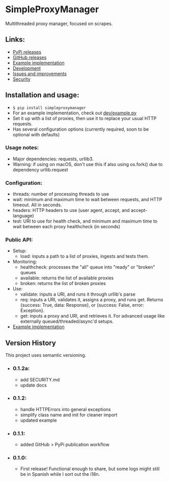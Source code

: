 # SimpleProxyManager
Multithreaded proxy manager, focused on scrapes.

## Links: 
- [PyPi releases](https://pypi.org/project/SimpleProxyManager/)
- [GitHub releases](https://github.com/amagnasco/SimpleProxyManager/releases)
- [Example implementation](dev/example.py)
- [Development](https://github.com/amagnasco/SimpleProxyManager)
- [Issues and improvements](https://github.com/amagnasco/SimpleProxyManager/issues)
- [Security](SECURITY.md)

## Installation and usage:
- ```$ pip install simpleproxymanager```
- For an example implementation, check out [dev/example.py](dev/example.py)
- Set it up with a list of proxies, then use it to replace your usual HTTP requests.
- Has several configuration options (currently required, soon to be optional with defaults)

### Usage notes:
- Major dependencies: requests, urllib3.
- Warning: if using on macOS, don't use this if also using os.fork() due to dependency urllib.request

### Configuration:
- threads: number of processing threads to use
- wait: minimum and maximum time to wait between requests, and HTTP timeout. All in seconds.
- headers: HTTP headers to use (user agent, accept, and accept-language)
- test: URI to use for health check, and minimum and maximum time to wait between each proxy healthcheck (in seconds)

### Public API:
- Setup:
    - load: inputs a path to a list of proxies, ingests and tests them.
- Monitoring:
    - healthcheck: processes the "all" queue into "ready" or "broken" queues
    - available: returns the list of available proxies
    - broken: returns the list of broken proxies
- Use:
    - validate: inputs a URI, and runs it through urllib's parse
    - req: inputs a URI, validates it, assigns a proxy, and runs get. Returns {success: True, data: Response}, or {success: False, error: Exception}.
    - get: inputs a proxy and URI, and retrieves it. For advanced usage like externally queued/threaded/async'd setups.
- [Example implementation](dev/example.py)

## Version History
This project uses semantic versioning. 
- ### 0.1.2a:
    - add SECURITY.md
    - update docs
- ### 0.1.2:
    - handle HTTPErrors into general exceptions
    - simplify class name and init for cleaner import
    - updated example
- ### 0.1.1:
	- added GitHub > PyPi publication workflow
- ### 0.1.0:
    - First release! Functional enough to share, but some logs might still be in Spanish while I sort out the i18n. 
